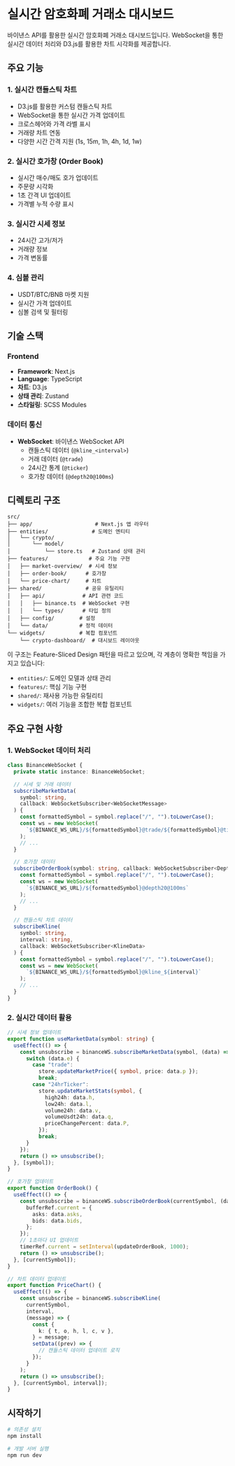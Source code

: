 # 실시간 암호화폐 거래소 대시보드

바이낸스 API를 활용한 실시간 암호화폐 거래소 대시보드입니다. WebSocket을 통한 실시간 데이터 처리와 D3.js를 활용한 차트 시각화를 제공합니다.

## 주요 기능

### 1. 실시간 캔들스틱 차트

- D3.js를 활용한 커스텀 캔들스틱 차트
- WebSocket을 통한 실시간 가격 업데이트
- 크로스헤어와 가격 라벨 표시
- 거래량 차트 연동
- 다양한 시간 간격 지원 (1s, 15m, 1h, 4h, 1d, 1w)

### 2. 실시간 호가창 (Order Book)

- 실시간 매수/매도 호가 업데이트
- 주문량 시각화
- 1초 간격 UI 업데이트
- 가격별 누적 수량 표시

### 3. 실시간 시세 정보

- 24시간 고가/저가
- 거래량 정보
- 가격 변동률

### 4. 심볼 관리

- USDT/BTC/BNB 마켓 지원
- 실시간 가격 업데이트
- 심볼 검색 및 필터링

## 기술 스택

### Frontend

- **Framework**: Next.js
- **Language**: TypeScript
- **차트**: D3.js
- **상태 관리**: Zustand
- **스타일링**: SCSS Modules

### 데이터 통신

- **WebSocket**: 바이낸스 WebSocket API
  - 캔들스틱 데이터 (`@kline_<interval>`)
  - 거래 데이터 (`@trade`)
  - 24시간 통계 (`@ticker`)
  - 호가창 데이터 (`@depth20@100ms`)

## 디렉토리 구조

```
src/
├── app/                    # Next.js 앱 라우터
├── entities/              # 도메인 엔티티
│   └── crypto/
│       └── model/
│           └── store.ts   # Zustand 상태 관리
├── features/             # 주요 기능 구현
│   ├── market-overview/  # 시세 정보
│   ├── order-book/      # 호가창
│   └── price-chart/     # 차트
├── shared/              # 공유 유틸리티
│   ├── api/            # API 관련 코드
│   │   ├── binance.ts  # WebSocket 구현
│   │   └── types/      # 타입 정의
│   ├── config/        # 설정
│   └── data/          # 정적 데이터
└── widgets/           # 복합 컴포넌트
    └── crypto-dashboard/  # 대시보드 레이아웃
```

이 구조는 Feature-Sliced Design 패턴을 따르고 있으며, 각 계층이 명확한 책임을 가지고 있습니다:

- `entities/`: 도메인 모델과 상태 관리
- `features/`: 핵심 기능 구현
- `shared/`: 재사용 가능한 유틸리티
- `widgets/`: 여러 기능을 조합한 복합 컴포넌트

## 주요 구현 사항

### 1. WebSocket 데이터 처리

```typescript
class BinanceWebSocket {
  private static instance: BinanceWebSocket;

  // 시세 및 거래 데이터
  subscribeMarketData(
    symbol: string,
    callback: WebSocketSubscriber<WebSocketMessage>
  ) {
    const formattedSymbol = symbol.replace("/", "").toLowerCase();
    const ws = new WebSocket(
      `${BINANCE_WS_URL}/${formattedSymbol}@trade/${formattedSymbol}@ticker`
    );
    // ...
  }

  // 호가창 데이터
  subscribeOrderBook(symbol: string, callback: WebSocketSubscriber<DepthData>) {
    const formattedSymbol = symbol.replace("/", "").toLowerCase();
    const ws = new WebSocket(
      `${BINANCE_WS_URL}/${formattedSymbol}@depth20@100ms`
    );
    // ...
  }

  // 캔들스틱 차트 데이터
  subscribeKline(
    symbol: string,
    interval: string,
    callback: WebSocketSubscriber<KlineData>
  ) {
    const formattedSymbol = symbol.replace("/", "").toLowerCase();
    const ws = new WebSocket(
      `${BINANCE_WS_URL}/${formattedSymbol}@kline_${interval}`
    );
    // ...
  }
}
```

### 2. 실시간 데이터 활용

```typescript
// 시세 정보 업데이트
export function useMarketData(symbol: string) {
  useEffect(() => {
    const unsubscribe = binanceWS.subscribeMarketData(symbol, (data) => {
      switch (data.e) {
        case "trade":
          store.updateMarketPrice({ symbol, price: data.p });
          break;
        case "24hrTicker":
          store.updateMarketStats(symbol, {
            high24h: data.h,
            low24h: data.l,
            volume24h: data.v,
            volumeUsdt24h: data.q,
            priceChangePercent: data.P,
          });
          break;
      }
    });
    return () => unsubscribe();
  }, [symbol]);
}

// 호가창 업데이트
export function OrderBook() {
  useEffect(() => {
    const unsubscribe = binanceWS.subscribeOrderBook(currentSymbol, (data) => {
      bufferRef.current = {
        asks: data.asks,
        bids: data.bids,
      };
    });
    // 1초마다 UI 업데이트
    timerRef.current = setInterval(updateOrderBook, 1000);
    return () => unsubscribe();
  }, [currentSymbol]);
}

// 차트 데이터 업데이트
export function PriceChart() {
  useEffect(() => {
    const unsubscribe = binanceWS.subscribeKline(
      currentSymbol,
      interval,
      (message) => {
        const {
          k: { t, o, h, l, c, v },
        } = message;
        setData((prev) => {
          // 캔들스틱 데이터 업데이트 로직
        });
      }
    );
    return () => unsubscribe();
  }, [currentSymbol, interval]);
}
```

## 시작하기

```bash
# 의존성 설치
npm install

# 개발 서버 실행
npm run dev
```
